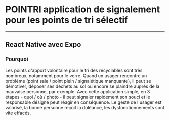 # POINTRI application de signalement pour les points de tri sélectif
***

## React Native avec Expo

### Pourquoi
Les points d'apport volontaire pour le tri des recyclables sont très nombreux, notamment pour le verre.
Quand un usager rencontre un problème (point sale / point plein / signalétique manquante), il peut se démotiver, déposer ses déchets au sol ou encore se plaindre auprès de la mauvaise personne, par exemple.
Avec cette application simple, en 3 étapes - quoi / où / photo - il peut signaler rapidement son souci et le responsable désigné peut réagir en conséquence.
Le geste de l'usager est valorisé, la bonne personne reçoit la doléance, les dysfonctionnements sont vite effacés.


